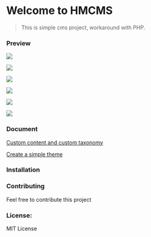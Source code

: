 # Welcome to HMCMS

> This is simple cms project, workaround with PHP.

### Preview
![](https://raw.githubusercontent.com/manhnam91/hmcms/master/docs/images/1.png)

![](https://raw.githubusercontent.com/manhnam91/hmcms/master/docs/images/2.png)

![](https://raw.githubusercontent.com/manhnam91/hmcms/master/docs/images/3.png)

![](https://raw.githubusercontent.com/manhnam91/hmcms/master/docs/images/4.png)

![](https://raw.githubusercontent.com/manhnam91/hmcms/master/docs/images/5.png)

![](https://raw.githubusercontent.com/manhnam91/hmcms/master/docs/images/6.png)

### Document
[Custom content and custom taxonomy](https://github.com/manhnam91/hmcms/blob/master/docs/sub-page/custom-content-and-custom-taxonomy.md)

[Create a simple theme](https://github.com/manhnam91/hmcms/blob/master/docs/sub-page/create-simple-theme.md)


### Installation

### Contributing

Feel free to contribute this project

### License:

MIT License
